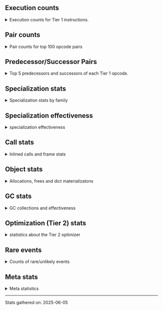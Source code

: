 ## Execution counts

<details>
<summary> Execution counts for Tier 1 instructions. </summary>


The "miss ratio" column shows the percentage of times the instruction
executed that it deoptimized. When this happens, the base unspecialized
instruction is not counted.

<table>
<thead>
<tr>
<th align="left">Name</th>
<th align="right">Base Count</th>
<th align="right">Head Count</th>
<th align="right">Change</th>
</tr>
</thead>
<tbody>
<tr>
<td align="left">JUMP_BACKWARD_NO_JIT</td>
<td align="right">4,828,908</td>
<td align="right">9,324</td>
<td align="right">-99.8%</td>
</tr>
<tr>
<td align="left">UNPACK_SEQUENCE_TWO_TUPLE</td>
<td align="right">780,220</td>
<td align="right">7,037</td>
<td align="right">-99.1%</td>
</tr>
<tr>
<td align="left">FOR_ITER</td>
<td align="right">782,075</td>
<td align="right">8,185</td>
<td align="right">-99.0%</td>
</tr>
<tr>
<td align="left">COMPARE_OP_STR</td>
<td align="right">782,497</td>
<td align="right">9,314</td>
<td align="right">-98.8%</td>
</tr>
<tr>
<td align="left">CONTAINS_OP_SET</td>
<td align="right">519,590</td>
<td align="right">50,895</td>
<td align="right">-90.2%</td>
</tr>
<tr>
<td align="left">TO_BOOL_NONE</td>
<td align="right">262,598</td>
<td align="right">94,052</td>
<td align="right">-64.2%</td>
</tr>
<tr>
<td align="left">IS_OP</td>
<td align="right">1,688,571</td>
<td align="right">659,645</td>
<td align="right">-60.9%</td>
</tr>
<tr>
<td align="left">FORMAT_SIMPLE</td>
<td align="right">1,295,000</td>
<td align="right">527,216</td>
<td align="right">-59.3%</td>
</tr>
<tr>
<td align="left">BUILD_STRING</td>
<td align="right">1,295,000</td>
<td align="right">527,216</td>
<td align="right">-59.3%</td>
</tr>
<tr>
<td align="left">TO_BOOL_STR</td>
<td align="right">1,309,542</td>
<td align="right">536,359</td>
<td align="right">-59.0%</td>
</tr>
<tr>
<td align="left">FOR_ITER_RANGE</td>
<td align="right">655,342</td>
<td align="right">270,937</td>
<td align="right">-58.7%</td>
</tr>
<tr>
<td align="left">FOR_ITER_LIST</td>
<td align="right">4,299,957</td>
<td align="right">1,869,013</td>
<td align="right">-56.5%</td>
</tr>
<tr>
<td align="left">BINARY_OP_SUBSCR_STR_INT</td>
<td align="right">1,557,134</td>
<td align="right">783,951</td>
<td align="right">-49.7%</td>
</tr>
<tr>
<td align="left">FOR_ITER_TUPLE</td>
<td align="right">535,874</td>
<td align="right">281,774</td>
<td align="right">-47.4%</td>
</tr>
<tr>
<td align="left">CALL_BUILTIN_FAST</td>
<td align="right">2,471,119</td>
<td align="right">1,442,193</td>
<td align="right">-41.6%</td>
</tr>
<tr>
<td align="left">STORE_FAST_STORE_FAST</td>
<td align="right">1,946,503</td>
<td align="right">1,173,320</td>
<td align="right">-39.7%</td>
</tr>
<tr>
<td align="left">JUMP_FORWARD</td>
<td align="right">1,044,118</td>
<td align="right">664,073</td>
<td align="right">-36.4%</td>
</tr>
<tr>
<td align="left">CONTAINS_OP</td>
<td align="right">2,216,817</td>
<td align="right">1,443,442</td>
<td align="right">-34.9%</td>
</tr>
<tr>
<td align="left">CALL_METHOD_DESCRIPTOR_O</td>
<td align="right">1,169,450</td>
<td align="right">785,558</td>
<td align="right">-32.8%</td>
</tr>
<tr>
<td align="left">POP_JUMP_IF_TRUE</td>
<td align="right">12,497,375</td>
<td align="right">9,284,608</td>
<td align="right">-25.7%</td>
</tr>
<tr>
<td align="left">LOAD_ATTR_INSTANCE_VALUE</td>
<td align="right">21,846,461</td>
<td align="right">17,482,688</td>
<td align="right">-20.0%</td>
</tr>
<tr>
<td align="left">CALL_LIST_APPEND</td>
<td align="right">2,213,943</td>
<td align="right">1,833,898</td>
<td align="right">-17.2%</td>
</tr>
<tr>
<td align="left">LOAD_DEREF</td>
<td align="right">8,323,031</td>
<td align="right">7,081,153</td>
<td align="right">-14.9%</td>
</tr>
<tr>
<td align="left">TO_BOOL_LIST</td>
<td align="right">3,509,199</td>
<td align="right">2,995,254</td>
<td align="right">-14.6%</td>
</tr>
<tr>
<td align="left">BUILD_LIST</td>
<td align="right">2,866,624</td>
<td align="right">2,482,732</td>
<td align="right">-13.4%</td>
</tr>
<tr>
<td align="left">POP_JUMP_IF_NOT_NONE</td>
<td align="right">4,026,505</td>
<td align="right">3,562,958</td>
<td align="right">-11.5%</td>
</tr>
<tr>
<td align="left">LOAD_ATTR_METHOD_NO_DICT</td>
<td align="right">8,104,252</td>
<td align="right">7,171,769</td>
<td align="right">-11.5%</td>
</tr>
<tr>
<td align="left">POP_JUMP_IF_FALSE</td>
<td align="right">16,690,702</td>
<td align="right">14,805,609</td>
<td align="right">-11.3%</td>
</tr>
<tr>
<td align="left">LOAD_ATTR_METHOD_WITH_VALUES</td>
<td align="right">7,417,938</td>
<td align="right">6,644,755</td>
<td align="right">-10.4%</td>
</tr>
<tr>
<td align="left">STORE_FAST</td>
<td align="right">27,904,319</td>
<td align="right">25,087,545</td>
<td align="right">-10.1%</td>
</tr>
<tr>
<td align="left">LOAD_FAST_BORROW</td>
<td align="right">100,773,266</td>
<td align="right">91,410,044</td>
<td align="right">-9.3%</td>
</tr>
<tr>
<td align="left">LOAD_CONST</td>
<td align="right">25,038,530</td>
<td align="right">22,730,798</td>
<td align="right">-9.2%</td>
</tr>
<tr>
<td align="left">POP_TOP</td>
<td align="right">9,769,395</td>
<td align="right">8,871,040</td>
<td align="right">-9.2%</td>
</tr>
<tr>
<td align="left">POP_ITER</td>
<td align="right">1,832,058</td>
<td align="right">1,663,596</td>
<td align="right">-9.2%</td>
</tr>
<tr>
<td align="left">GET_ITER</td>
<td align="right">1,834,066</td>
<td align="right">1,665,754</td>
<td align="right">-9.2%</td>
</tr>
<tr>
<td align="left">LOAD_GLOBAL_MODULE</td>
<td align="right">13,047,665</td>
<td align="right">12,018,739</td>
<td align="right">-7.9%</td>
</tr>
<tr>
<td align="left">TO_BOOL_BOOL</td>
<td align="right">8,734,662</td>
<td align="right">8,136,697</td>
<td align="right">-6.8%</td>
</tr>
<tr>
<td align="left">CALL_NON_PY_GENERAL</td>
<td align="right">2,469,370</td>
<td align="right">2,300,824</td>
<td align="right">-6.8%</td>
</tr>
<tr>
<td align="left">CALL_PY_EXACT_ARGS</td>
<td align="right">11,715,463</td>
<td align="right">10,942,280</td>
<td align="right">-6.6%</td>
</tr>
<tr>
<td align="left">LOAD_SMALL_INT</td>
<td align="right">12,351,737</td>
<td align="right">11,578,554</td>
<td align="right">-6.3%</td>
</tr>
<tr>
<td align="left">LOAD_FAST_BORROW_LOAD_FAST_BORROW</td>
<td align="right">17,073,910</td>
<td align="right">16,044,516</td>
<td align="right">-6.0%</td>
</tr>
<tr>
<td align="left">LOAD_GLOBAL_BUILTIN</td>
<td align="right">18,874,612</td>
<td align="right">17,845,686</td>
<td align="right">-5.5%</td>
</tr>
<tr>
<td align="left">RESUME_CHECK</td>
<td align="right">18,874,944</td>
<td align="right">18,101,761</td>
<td align="right">-4.1%</td>
</tr>
<tr>
<td align="left">RETURN_VALUE</td>
<td align="right">18,352,293</td>
<td align="right">17,965,573</td>
<td align="right">-2.1%</td>
</tr>
<tr>
<td align="left">STORE_SUBSCR_DICT</td>
<td align="right">658,121</td>
<td align="right">657,887</td>
<td align="right">-0.0%</td>
</tr>
<tr>
<td align="left">CONTAINS_OP_DICT</td>
<td align="right">1,947,427</td>
<td align="right">1,947,193</td>
<td align="right">-0.0%</td>
</tr>
<tr>
<td align="left">STORE_ATTR_INSTANCE_VALUE</td>
<td align="right">13,005,755</td>
<td align="right">13,005,755</td>
<td align="right">0.0%</td>
</tr>
<tr>
<td align="left">PUSH_NULL</td>
<td align="right">6,773,411</td>
<td align="right">6,773,411</td>
<td align="right">0.0%</td>
</tr>
<tr>
<td align="left">NOP</td>
<td align="right">5,727,889</td>
<td align="right">5,727,889</td>
<td align="right">0.0%</td>
</tr>
<tr>
<td align="left">BUILD_TUPLE</td>
<td align="right">5,199,588</td>
<td align="right">5,199,588</td>
<td align="right">0.0%</td>
</tr>
<tr>
<td align="left">LOAD_ATTR_MODULE</td>
<td align="right">5,100,426</td>
<td align="right">5,100,426</td>
<td align="right">0.0%</td>
</tr>
<tr>
<td align="left">BINARY_OP_SUBSCR_DICT</td>
<td align="right">4,416,991</td>
<td align="right">4,416,991</td>
<td align="right">0.0%</td>
</tr>
<tr>
<td align="left">COMPARE_OP_INT</td>
<td align="right">4,031,411</td>
<td align="right">4,031,411</td>
<td align="right">0.0%</td>
</tr>
<tr>
<td align="left">LOAD_ATTR</td>
<td align="right">3,259,100</td>
<td align="right">3,259,100</td>
<td align="right">0.0%</td>
</tr>
<tr>
<td align="left">IMPORT_FROM</td>
<td align="right">3,118,101</td>
<td align="right">3,118,101</td>
<td align="right">0.0%</td>
</tr>
<tr>
<td align="left">CALL_ISINSTANCE</td>
<td align="right">2,734,835</td>
<td align="right">2,734,835</td>
<td align="right">0.0%</td>
</tr>
<tr>
<td align="left">LOAD_FAST</td>
<td align="right">2,623,936</td>
<td align="right">2,623,936</td>
<td align="right">0.0%</td>
</tr>
<tr>
<td align="left">CHECK_EXC_MATCH</td>
<td align="right">2,606,319</td>
<td align="right">2,606,319</td>
<td align="right">0.0%</td>
</tr>
<tr>
<td align="left">POP_EXCEPT</td>
<td align="right">2,606,319</td>
<td align="right">2,606,319</td>
<td align="right">0.0%</td>
</tr>
<tr>
<td align="left">PUSH_EXC_INFO</td>
<td align="right">2,606,319</td>
<td align="right">2,606,319</td>
<td align="right">0.0%</td>
</tr>
<tr>
<td align="left">COPY_FREE_VARS</td>
<td align="right">2,603,016</td>
<td align="right">2,603,016</td>
<td align="right">0.0%</td>
</tr>
<tr>
<td align="left">CALL_METHOD_DESCRIPTOR_FAST</td>
<td align="right">2,374,771</td>
<td align="right">2,374,771</td>
<td align="right">0.0%</td>
</tr>
<tr>
<td align="left">COPY</td>
<td align="right">2,080,570</td>
<td align="right">2,080,570</td>
<td align="right">0.0%</td>
</tr>
<tr>
<td align="left">INTERPRETER_EXIT</td>
<td align="right">1,950,046</td>
<td align="right">1,950,046</td>
<td align="right">0.0%</td>
</tr>
<tr>
<td align="left">POP_JUMP_IF_NONE</td>
<td align="right">1,948,994</td>
<td align="right">1,948,994</td>
<td align="right">0.0%</td>
</tr>
<tr>
<td align="left">CALL_PY_GENERAL</td>
<td align="right">1,697,296</td>
<td align="right">1,697,296</td>
<td align="right">0.0%</td>
</tr>
<tr>
<td align="left">CALL_LEN</td>
<td align="right">1,689,510</td>
<td align="right">1,689,510</td>
<td align="right">0.0%</td>
</tr>
<tr>
<td align="left">IMPORT_NAME</td>
<td align="right">1,560,993</td>
<td align="right">1,560,993</td>
<td align="right">0.0%</td>
</tr>
<tr>
<td align="left">CALL_KW_PY</td>
<td align="right">1,559,954</td>
<td align="right">1,559,954</td>
<td align="right">0.0%</td>
</tr>
<tr>
<td align="left">LOAD_ATTR_SLOT</td>
<td align="right">1,558,666</td>
<td align="right">1,558,666</td>
<td align="right">0.0%</td>
</tr>
<tr>
<td align="left">JUMP_BACKWARD_NO_INTERRUPT</td>
<td align="right">1,558,662</td>
<td align="right">1,558,662</td>
<td align="right">0.0%</td>
</tr>
<tr>
<td align="left">CALL_TYPE_1</td>
<td align="right">1,428,905</td>
<td align="right">1,428,905</td>
<td align="right">0.0%</td>
</tr>
<tr>
<td align="left">CALL_METHOD_DESCRIPTOR_FAST_WITH_KEYWORDS</td>
<td align="right">1,305,878</td>
<td align="right">1,305,878</td>
<td align="right">0.0%</td>
</tr>
<tr>
<td align="left">MAKE_FUNCTION</td>
<td align="right">1,300,764</td>
<td align="right">1,300,764</td>
<td align="right">0.0%</td>
</tr>
<tr>
<td align="left">CALL_BUILTIN_FAST_WITH_KEYWORDS</td>
<td align="right">1,055,440</td>
<td align="right">1,055,440</td>
<td align="right">0.0%</td>
</tr>
<tr>
<td align="left">TO_BOOL_INT</td>
<td align="right">1,055,219</td>
<td align="right">1,055,219</td>
<td align="right">0.0%</td>
</tr>
<tr>
<td align="left">CALL_BUILTIN_CLASS</td>
<td align="right">1,047,719</td>
<td align="right">1,047,719</td>
<td align="right">0.0%</td>
</tr>
<tr>
<td align="left">BINARY_OP_SUBSCR_GETITEM</td>
<td align="right">1,042,240</td>
<td align="right">1,042,240</td>
<td align="right">0.0%</td>
</tr>
<tr>
<td align="left">RAISE_VARARGS</td>
<td align="right">1,042,216</td>
<td align="right">1,042,216</td>
<td align="right">0.0%</td>
</tr>
<tr>
<td align="left">RERAISE</td>
<td align="right">1,041,439</td>
<td align="right">1,041,439</td>
<td align="right">0.0%</td>
</tr>
<tr>
<td align="left">BINARY_OP_SUBTRACT_INT</td>
<td align="right">1,039,129</td>
<td align="right">1,039,129</td>
<td align="right">0.0%</td>
</tr>
<tr>
<td align="left">CALL_BUILTIN_O</td>
<td align="right">909,144</td>
<td align="right">909,144</td>
<td align="right">0.0%</td>
</tr>
<tr>
<td align="left">BINARY_SLICE</td>
<td align="right">784,515</td>
<td align="right">784,515</td>
<td align="right">0.0%</td>
</tr>
<tr>
<td align="left">BINARY_OP_ADD_INT</td>
<td align="right">782,997</td>
<td align="right">782,997</td>
<td align="right">0.0%</td>
</tr>
<tr>
<td align="left">CALL_KW_NON_PY</td>
<td align="right">779,331</td>
<td align="right">779,331</td>
<td align="right">0.0%</td>
</tr>
<tr>
<td align="left">UNPACK_SEQUENCE_TUPLE</td>
<td align="right">777,008</td>
<td align="right">777,008</td>
<td align="right">0.0%</td>
</tr>
<tr>
<td align="left">BINARY_OP_SUBSCR_LIST_INT</td>
<td align="right">648,064</td>
<td align="right">648,064</td>
<td align="right">0.0%</td>
</tr>
<tr>
<td align="left">BUILD_MAP</td>
<td align="right">533,542</td>
<td align="right">533,542</td>
<td align="right">0.0%</td>
</tr>
<tr>
<td align="left">BINARY_OP</td>
<td align="right">524,555</td>
<td align="right">524,555</td>
<td align="right">0.0%</td>
</tr>
<tr>
<td align="left">CALL_METHOD_DESCRIPTOR_NOARGS</td>
<td align="right">522,728</td>
<td align="right">522,728</td>
<td align="right">0.0%</td>
</tr>
<tr>
<td align="left">CALL_FUNCTION_EX</td>
<td align="right">520,656</td>
<td align="right">520,656</td>
<td align="right">0.0%</td>
</tr>
<tr>
<td align="left">DICT_MERGE</td>
<td align="right">520,590</td>
<td align="right">520,590</td>
<td align="right">0.0%</td>
</tr>
<tr>
<td align="left">LOAD_SUPER_ATTR_METHOD</td>
<td align="right">520,331</td>
<td align="right">520,331</td>
<td align="right">0.0%</td>
</tr>
<tr>
<td align="left">EXIT_INIT_CHECK</td>
<td align="right">519,563</td>
<td align="right">519,563</td>
<td align="right">0.0%</td>
</tr>
<tr>
<td align="left">CALL_ALLOC_AND_ENTER_INIT</td>
<td align="right">519,563</td>
<td align="right">519,563</td>
<td align="right">0.0%</td>
</tr>
<tr>
<td align="left">BINARY_OP_MULTIPLY_INT</td>
<td align="right">519,562</td>
<td align="right">519,562</td>
<td align="right">0.0%</td>
</tr>
<tr>
<td align="left">EXTENDED_ARG</td>
<td align="right">391,709</td>
<td align="right">391,709</td>
<td align="right">0.0%</td>
</tr>
<tr>
<td align="left">UNPACK_SEQUENCE_LIST</td>
<td align="right">390,313</td>
<td align="right">390,313</td>
<td align="right">0.0%</td>
</tr>
<tr>
<td align="left">CALL_BOUND_METHOD_EXACT_ARGS</td>
<td align="right">389,569</td>
<td align="right">389,569</td>
<td align="right">0.0%</td>
</tr>
<tr>
<td align="left">CALL_STR_1</td>
<td align="right">389,489</td>
<td align="right">389,489</td>
<td align="right">0.0%</td>
</tr>
<tr>
<td align="left">MAKE_CELL</td>
<td align="right">266,577</td>
<td align="right">266,577</td>
<td align="right">0.0%</td>
</tr>
<tr>
<td align="left">STORE_DEREF</td>
<td align="right">265,023</td>
<td align="right">265,023</td>
<td align="right">0.0%</td>
</tr>
<tr>
<td align="left">COMPARE_OP</td>
<td align="right">264,589</td>
<td align="right">264,589</td>
<td align="right">0.0%</td>
</tr>
<tr>
<td align="left">SET_FUNCTION_ATTRIBUTE</td>
<td align="right">261,915</td>
<td align="right">261,915</td>
<td align="right">0.0%</td>
</tr>
<tr>
<td align="left">TO_BOOL</td>
<td align="right">261,103</td>
<td align="right">261,103</td>
<td align="right">0.0%</td>
</tr>
<tr>
<td align="left">BINARY_OP_SUBSCR_TUPLE_INT</td>
<td align="right">259,627</td>
<td align="right">259,627</td>
<td align="right">0.0%</td>
</tr>
<tr>
<td align="left">BINARY_OP_EXTEND</td>
<td align="right">17,136</td>
<td align="right">17,136</td>
<td align="right">0.0%</td>
</tr>
<tr>
<td align="left">BINARY_OP_INPLACE_ADD_UNICODE</td>
<td align="right">13,209</td>
<td align="right">13,209</td>
<td align="right">0.0%</td>
</tr>
<tr>
<td align="left">BINARY_OP_ADD_UNICODE</td>
<td align="right">10,619</td>
<td align="right">10,619</td>
<td align="right">0.0%</td>
</tr>
<tr>
<td align="left">SWAP</td>
<td align="right">8,288</td>
<td align="right">8,288</td>
<td align="right">0.0%</td>
</tr>
<tr>
<td align="left">UNARY_INVERT</td>
<td align="right">3,889</td>
<td align="right">3,889</td>
<td align="right">0.0%</td>
</tr>
<tr>
<td align="left">LIST_APPEND</td>
<td align="right">3,108</td>
<td align="right">3,108</td>
<td align="right">0.0%</td>
</tr>
<tr>
<td align="left">LOAD_FAST_AND_CLEAR</td>
<td align="right">1,813</td>
<td align="right">1,813</td>
<td align="right">0.0%</td>
</tr>
<tr>
<td align="left">STORE_SUBSCR</td>
<td align="right">1,090</td>
<td align="right">1,090</td>
<td align="right">0.0%</td>
</tr>
<tr>
<td align="left">BINARY_OP_SUBSCR_LIST_SLICE</td>
<td align="right">781</td>
<td align="right">781</td>
<td align="right">0.0%</td>
</tr>
<tr>
<td align="left">LOAD_SUPER_ATTR_ATTR</td>
<td align="right">777</td>
<td align="right">777</td>
<td align="right">0.0%</td>
</tr>
<tr>
<td align="left">CALL_INTRINSIC_1</td>
<td align="right">518</td>
<td align="right">518</td>
<td align="right">0.0%</td>
</tr>
<tr>
<td align="left">LIST_EXTEND</td>
<td align="right">518</td>
<td align="right">518</td>
<td align="right">0.0%</td>
</tr>
<tr>
<td align="left">CALL_BOUND_METHOD_GENERAL</td>
<td align="right">518</td>
<td align="right">518</td>
<td align="right">0.0%</td>
</tr>
<tr>
<td align="left">CALL</td>
<td align="right">349</td>
<td align="right">349</td>
<td align="right">0.0%</td>
</tr>
<tr>
<td align="left">CALL_KW_BOUND_METHOD</td>
<td align="right">259</td>
<td align="right">259</td>
<td align="right">0.0%</td>
</tr>
<tr>
<td align="left">LOAD_GLOBAL</td>
<td align="right">163</td>
<td align="right">163</td>
<td align="right">0.0%</td>
</tr>
<tr>
<td align="left">LOAD_FAST_LOAD_FAST</td>
<td align="right">89</td>
<td align="right">89</td>
<td align="right">0.0%</td>
</tr>
<tr>
<td align="left">BINARY_OP_SUBTRACT_FLOAT</td>
<td align="right">64</td>
<td align="right">64</td>
<td align="right">0.0%</td>
</tr>
<tr>
<td align="left">UNPACK_SEQUENCE</td>
<td align="right">25</td>
<td align="right">25</td>
<td align="right">0.0%</td>
</tr>
<tr>
<td align="left">STORE_ATTR</td>
<td align="right">19</td>
<td align="right">19</td>
<td align="right">0.0%</td>
</tr>
<tr>
<td align="left">CALL_KW</td>
<td align="right">11</td>
<td align="right">11</td>
<td align="right">0.0%</td>
</tr>
<tr>
<td align="left">RESUME</td>
<td align="right">8</td>
<td align="right">8</td>
<td align="right">0.0%</td>
</tr>
<tr>
<td align="left">JUMP_BACKWARD</td>
<td align="right">7</td>
<td align="right">7</td>
<td align="right">0.0%</td>
</tr>
<tr>
<td align="left">STORE_SUBSCR_LIST_INT</td>
<td align="right">7</td>
<td align="right">7</td>
<td align="right">0.0%</td>
</tr>
<tr>
<td align="left">LOAD_ATTR_PROPERTY</td>
<td align="right">6</td>
<td align="right">6</td>
<td align="right">0.0%</td>
</tr>
<tr>
<td align="left">STORE_FAST_LOAD_FAST</td>
<td align="right">5</td>
<td align="right">5</td>
<td align="right">0.0%</td>
</tr>
<tr>
<td align="left">UNARY_NOT</td>
<td align="right">4</td>
<td align="right">4</td>
<td align="right">0.0%</td>
</tr>
<tr>
<td align="left">BUILD_SLICE</td>
<td align="right">3</td>
<td align="right">3</td>
<td align="right">0.0%</td>
</tr>
<tr>
<td align="left">LOAD_ATTR_CLASS_WITH_METACLASS_CHECK</td>
<td align="right">3</td>
<td align="right">3</td>
<td align="right">0.0%</td>
</tr>
<tr>
<td align="left">LOAD_SUPER_ATTR</td>
<td align="right">2</td>
<td align="right">2</td>
<td align="right">0.0%</td>
</tr>
<tr>
<td align="left">CALL_TUPLE_1</td>
<td align="right">1</td>
<td align="right">1</td>
<td align="right">0.0%</td>
</tr>
<tr>
<td align="left">ENTER_EXECUTOR</td>
<td align="right"></td>
<td align="right">1,417,687</td>
<td align="right"></td>
</tr>
<tr>
<td align="left">JUMP_BACKWARD_JIT</td>
<td align="right"></td>
<td align="right">1,144,859</td>
<td align="right"></td>
</tr>
</tbody>
</table>


</details>

## Pair counts

<details>
<summary> Pair counts for top 100 opcode pairs </summary>


Pairs of specialized operations that deoptimize and are then followed by
the corresponding unspecialized instruction are not counted as pairs.

Not included in comparative output.


</details>

## Predecessor/Successor Pairs

<details>
<summary> Top 5 predecessors and successors of each Tier 1 opcode. </summary>


This does not include the unspecialized instructions that occur after a
specialized instruction deoptimizes.

Not included in comparative output.


</details>

## Specialization stats

<details>
<summary> Specialization stats by family </summary>

### BINARY_OP

<details>
<summary> specialization stats for BINARY_OP family </summary>

<table>
<thead>
<tr>
<th align="left">Kind</th>
<th align="right">Base Count</th>
<th align="right">Base Ratio</th>
<th align="right">Head Count</th>
<th align="right">Head Ratio</th>
<th align="right">Change</th>
</tr>
</thead>
<tbody>
<tr>
<td align="left">
deferred
<details>
<summary>ⓘ</summary>

Lists the number of "deferred" (i.e. not specialized) instructions executed.
</details>
</td>
<td align="right">524,228</td>
<td align="right">4.6%</td>
<td align="right">524,228</td>
<td align="right">4.6%</td>
<td align="right">0.0%</td>
</tr>
<tr>
<td align="left">
hit
<details>
<summary>ⓘ</summary>

Specialized instructions that complete.
</details>
</td>
<td align="right">10,955,602</td>
<td align="right">95.4%</td>
<td align="right">10,955,602</td>
<td align="right">95.4%</td>
<td align="right">0.0%</td>
</tr>
<tr>
<td align="left">
miss
<details>
<summary>ⓘ</summary>

Specialized instructions that deopt.
</details>
</td>
<td align="right">8</td>
<td align="right">0.0%</td>
<td align="right">8</td>
<td align="right">0.0%</td>
<td align="right">0.0%</td>
</tr>
</tbody>
</table>

<table>
<thead>
<tr>
<th align="left">Success</th>
<th align="right">Base Count</th>
<th align="right">Base Ratio</th>
<th align="right">Head Count</th>
<th align="right">Head Ratio</th>
<th align="right">Change</th>
</tr>
</thead>
<tbody>
<tr>
<td align="left">Success</td>
<td align="right">52</td>
<td align="right">15.9%</td>
<td align="right">52</td>
<td align="right">15.9%</td>
<td align="right">0.0%</td>
</tr>
<tr>
<td align="left">Failure</td>
<td align="right">276</td>
<td align="right">84.1%</td>
<td align="right">276</td>
<td align="right">84.1%</td>
<td align="right">0.0%</td>
</tr>
</tbody>
</table>

<table>
<thead>
<tr>
<th align="left">Failure kind</th>
<th align="right">Base Count</th>
<th align="right">Base Ratio</th>
<th align="right">Head Count</th>
<th align="right">Head Ratio</th>
<th align="right">Change</th>
</tr>
</thead>
<tbody>
<tr>
<td align="left">remainder</td>
<td align="right">139</td>
<td align="right">50.4%</td>
<td align="right">139</td>
<td align="right">50.4%</td>
<td align="right">0.0%</td>
</tr>
<tr>
<td align="left">multiply different types</td>
<td align="right">93</td>
<td align="right">33.7%</td>
<td align="right">93</td>
<td align="right">33.7%</td>
<td align="right">0.0%</td>
</tr>
<tr>
<td align="left">out of range</td>
<td align="right">44</td>
<td align="right">15.9%</td>
<td align="right">44</td>
<td align="right">15.9%</td>
<td align="right">0.0%</td>
</tr>
</tbody>
</table>


</details>

### BINARY_SLICE

<details>
<summary> specialization stats for BINARY_SLICE family </summary>

<table>
<thead>
<tr>
<th align="left">Kind</th>
<th align="right">Base Count</th>
<th align="right">Base Ratio</th>
<th align="right">Head Count</th>
<th align="right">Head Ratio</th>
<th align="right">Change</th>
</tr>
</thead>
<tbody>
<tr>
<td align="left">
deferred
<details>
<summary>ⓘ</summary>

Lists the number of "deferred" (i.e. not specialized) instructions executed.
</details>
</td>
<td align="right">784,515</td>
<td align="right">100.0%</td>
<td align="right">784,515</td>
<td align="right">100.0%</td>
<td align="right">0.0%</td>
</tr>
</tbody>
</table>


</details>

### CALL

<details>
<summary> specialization stats for CALL family </summary>

<table>
<thead>
<tr>
<th align="left">Kind</th>
<th align="right">Base Count</th>
<th align="right">Base Ratio</th>
<th align="right">Head Count</th>
<th align="right">Head Ratio</th>
<th align="right">Change</th>
</tr>
</thead>
<tbody>
<tr>
<td align="left">
deferred
<details>
<summary>ⓘ</summary>

Lists the number of "deferred" (i.e. not specialized) instructions executed.
</details>
</td>
<td align="right">74</td>
<td align="right">0.0%</td>
<td align="right">74</td>
<td align="right">0.0%</td>
<td align="right">0.0%</td>
</tr>
<tr>
<td align="left">
hit
<details>
<summary>ⓘ</summary>

Specialized instructions that complete.
</details>
</td>
<td align="right">32,327,048</td>
<td align="right">100.0%</td>
<td align="right">32,327,048</td>
<td align="right">100.0%</td>
<td align="right">0.0%</td>
</tr>
<tr>
<td align="left">
miss
<details>
<summary>ⓘ</summary>

Specialized instructions that deopt.
</details>
</td>
<td align="right">48</td>
<td align="right">0.0%</td>
<td align="right">48</td>
<td align="right">0.0%</td>
<td align="right">0.0%</td>
</tr>
</tbody>
</table>

<table>
<thead>
<tr>
<th align="left">Success</th>
<th align="right">Base Count</th>
<th align="right">Base Ratio</th>
<th align="right">Head Count</th>
<th align="right">Head Ratio</th>
<th align="right">Change</th>
</tr>
</thead>
<tbody>
<tr>
<td align="left">Success</td>
<td align="right">323</td>
<td align="right">100.0%</td>
<td align="right">323</td>
<td align="right">100.0%</td>
<td align="right">0.0%</td>
</tr>
<tr>
<td align="left">Failure</td>
<td align="right">0</td>
<td align="right">0.0%</td>
<td align="right">0</td>
<td align="right">0.0%</td>
<td align="right"></td>
</tr>
</tbody>
</table>

<table>
<thead>
<tr>
<th align="left">Failure kind</th>
<th align="right">Base Count</th>
<th align="right">Base Ratio</th>
<th align="right">Head Count</th>
<th align="right">Head Ratio</th>
<th align="right">Change</th>
</tr>
</thead>
<tbody>
<tr>
<td align="left">init not simple</td>
<td align="right">2</td>
<td align="right">2 / 0 !!</td>
<td align="right">2</td>
<td align="right">2 / 0 !!</td>
<td align="right">0.0%</td>
</tr>
</tbody>
</table>


</details>

### CALL_KW

<details>
<summary> specialization stats for CALL_KW family </summary>

<table>
<thead>
<tr>
<th align="left">Kind</th>
<th align="right">Base Count</th>
<th align="right">Base Ratio</th>
<th align="right">Head Count</th>
<th align="right">Head Ratio</th>
<th align="right">Change</th>
</tr>
</thead>
<tbody>
<tr>
<td align="left">
deferred
<details>
<summary>ⓘ</summary>

Lists the number of "deferred" (i.e. not specialized) instructions executed.
</details>
</td>
<td align="right">3</td>
<td align="right">27.3%</td>
<td align="right">3</td>
<td align="right">27.3%</td>
<td align="right">0.0%</td>
</tr>
</tbody>
</table>

<table>
<thead>
<tr>
<th align="left">Success</th>
<th align="right">Base Count</th>
<th align="right">Base Ratio</th>
<th align="right">Head Count</th>
<th align="right">Head Ratio</th>
<th align="right">Change</th>
</tr>
</thead>
<tbody>
<tr>
<td align="left">Success</td>
<td align="right">8</td>
<td align="right">100.0%</td>
<td align="right">8</td>
<td align="right">100.0%</td>
<td align="right">0.0%</td>
</tr>
<tr>
<td align="left">Failure</td>
<td align="right">0</td>
<td align="right">0.0%</td>
<td align="right">0</td>
<td align="right">0.0%</td>
<td align="right"></td>
</tr>
</tbody>
</table>


</details>

### COMPARE_OP

<details>
<summary> specialization stats for COMPARE_OP family </summary>

<table>
<thead>
<tr>
<th align="left">Kind</th>
<th align="right">Base Count</th>
<th align="right">Base Ratio</th>
<th align="right">Head Count</th>
<th align="right">Head Ratio</th>
<th align="right">Change</th>
</tr>
</thead>
<tbody>
<tr>
<td align="left">
deferred
<details>
<summary>ⓘ</summary>

Lists the number of "deferred" (i.e. not specialized) instructions executed.
</details>
</td>
<td align="right">264,189</td>
<td align="right">5.2%</td>
<td align="right">264,189</td>
<td align="right">5.2%</td>
<td align="right">0.0%</td>
</tr>
<tr>
<td align="left">
hit
<details>
<summary>ⓘ</summary>

Specialized instructions that complete.
</details>
</td>
<td align="right">4,813,907</td>
<td align="right">94.8%</td>
<td align="right">4,813,907</td>
<td align="right">94.8%</td>
<td align="right">0.0%</td>
</tr>
<tr>
<td align="left">
miss
<details>
<summary>ⓘ</summary>

Specialized instructions that deopt.
</details>
</td>
<td align="right">1</td>
<td align="right">0.0%</td>
<td align="right">1</td>
<td align="right">0.0%</td>
<td align="right">0.0%</td>
</tr>
</tbody>
</table>

<table>
<thead>
<tr>
<th align="left">Success</th>
<th align="right">Base Count</th>
<th align="right">Base Ratio</th>
<th align="right">Head Count</th>
<th align="right">Head Ratio</th>
<th align="right">Change</th>
</tr>
</thead>
<tbody>
<tr>
<td align="left">Success</td>
<td align="right">25</td>
<td align="right">6.2%</td>
<td align="right">25</td>
<td align="right">6.2%</td>
<td align="right">0.0%</td>
</tr>
<tr>
<td align="left">Failure</td>
<td align="right">375</td>
<td align="right">93.8%</td>
<td align="right">375</td>
<td align="right">93.8%</td>
<td align="right">0.0%</td>
</tr>
</tbody>
</table>

<table>
<thead>
<tr>
<th align="left">Failure kind</th>
<th align="right">Base Count</th>
<th align="right">Base Ratio</th>
<th align="right">Head Count</th>
<th align="right">Head Ratio</th>
<th align="right">Change</th>
</tr>
</thead>
<tbody>
<tr>
<td align="left">different types</td>
<td align="right">375</td>
<td align="right">100.0%</td>
<td align="right">375</td>
<td align="right">100.0%</td>
<td align="right">0.0%</td>
</tr>
</tbody>
</table>


</details>

### CONTAINS_OP

<details>
<summary> specialization stats for CONTAINS_OP family </summary>

<table>
<thead>
<tr>
<th align="left">Kind</th>
<th align="right">Base Count</th>
<th align="right">Base Ratio</th>
<th align="right">Head Count</th>
<th align="right">Head Ratio</th>
<th align="right">Change</th>
</tr>
</thead>
<tbody>
<tr>
<td align="left">
deferred
<details>
<summary>ⓘ</summary>

Lists the number of "deferred" (i.e. not specialized) instructions executed.
</details>
</td>
<td align="right">2,216,036</td>
<td align="right">47.3%</td>
<td align="right">1,442,853</td>
<td align="right">36.9%</td>
<td align="right">-34.9%</td>
</tr>
<tr>
<td align="left">
hit
<details>
<summary>ⓘ</summary>

Specialized instructions that complete.
</details>
</td>
<td align="right">2,467,017</td>
<td align="right">52.7%</td>
<td align="right">2,467,017</td>
<td align="right">63.1%</td>
<td align="right">0.0%</td>
</tr>
</tbody>
</table>

<table>
<thead>
<tr>
<th align="left">Success</th>
<th align="right">Base Count</th>
<th align="right">Base Ratio</th>
<th align="right">Head Count</th>
<th align="right">Head Ratio</th>
<th align="right">Change</th>
</tr>
</thead>
<tbody>
<tr>
<td align="left">Failure</td>
<td align="right">779</td>
<td align="right">99.7%</td>
<td align="right">587</td>
<td align="right">99.7%</td>
<td align="right">-24.6%</td>
</tr>
<tr>
<td align="left">Success</td>
<td align="right">2</td>
<td align="right">0.3%</td>
<td align="right">2</td>
<td align="right">0.3%</td>
<td align="right">0.0%</td>
</tr>
</tbody>
</table>

<table>
<thead>
<tr>
<th align="left">Failure kind</th>
<th align="right">Base Count</th>
<th align="right">Base Ratio</th>
<th align="right">Head Count</th>
<th align="right">Head Ratio</th>
<th align="right">Change</th>
</tr>
</thead>
<tbody>
<tr>
<td align="left">str</td>
<td align="right">573</td>
<td align="right">73.6%</td>
<td align="right">381</td>
<td align="right">64.9%</td>
<td align="right">-33.5%</td>
</tr>
<tr>
<td align="left">tuple</td>
<td align="right">138</td>
<td align="right">17.7%</td>
<td align="right">138</td>
<td align="right">23.5%</td>
<td align="right">0.0%</td>
</tr>
<tr>
<td align="left">list</td>
<td align="right">68</td>
<td align="right">8.7%</td>
<td align="right">68</td>
<td align="right">11.6%</td>
<td align="right">0.0%</td>
</tr>
</tbody>
</table>


</details>

### FOR_ITER

<details>
<summary> specialization stats for FOR_ITER family </summary>

<table>
<thead>
<tr>
<th align="left">Kind</th>
<th align="right">Base Count</th>
<th align="right">Base Ratio</th>
<th align="right">Head Count</th>
<th align="right">Head Ratio</th>
<th align="right">Change</th>
</tr>
</thead>
<tbody>
<tr>
<td align="left">
deferred
<details>
<summary>ⓘ</summary>

Lists the number of "deferred" (i.e. not specialized) instructions executed.
</details>
</td>
<td align="right">781,734</td>
<td align="right">12.5%</td>
<td align="right">8,036</td>
<td align="right">0.3%</td>
<td align="right">-99.0%</td>
</tr>
<tr>
<td align="left">
hit
<details>
<summary>ⓘ</summary>

Specialized instructions that complete.
</details>
</td>
<td align="right">5,491,157</td>
<td align="right">87.5%</td>
<td align="right">2,421,708</td>
<td align="right">99.7%</td>
<td align="right">-55.9%</td>
</tr>
<tr>
<td align="left">
miss
<details>
<summary>ⓘ</summary>

Specialized instructions that deopt.
</details>
</td>
<td align="right">16</td>
<td align="right">0.0%</td>
<td align="right">16</td>
<td align="right">0.0%</td>
<td align="right">0.0%</td>
</tr>
</tbody>
</table>

<table>
<thead>
<tr>
<th align="left">Success</th>
<th align="right">Base Count</th>
<th align="right">Base Ratio</th>
<th align="right">Head Count</th>
<th align="right">Head Ratio</th>
<th align="right">Change</th>
</tr>
</thead>
<tbody>
<tr>
<td align="left">Failure</td>
<td align="right">335</td>
<td align="right">98.2%</td>
<td align="right">143</td>
<td align="right">96.0%</td>
<td align="right">-57.3%</td>
</tr>
<tr>
<td align="left">Success</td>
<td align="right">6</td>
<td align="right">1.8%</td>
<td align="right">6</td>
<td align="right">4.0%</td>
<td align="right">0.0%</td>
</tr>
</tbody>
</table>

<table>
<thead>
<tr>
<th align="left">Failure kind</th>
<th align="right">Base Count</th>
<th align="right">Base Ratio</th>
<th align="right">Head Count</th>
<th align="right">Head Ratio</th>
<th align="right">Change</th>
</tr>
</thead>
<tbody>
<tr>
<td align="left">enumerate</td>
<td align="right">200</td>
<td align="right">59.7%</td>
<td align="right">8</td>
<td align="right">5.6%</td>
<td align="right">-96.0%</td>
</tr>
<tr>
<td align="left">dict keys</td>
<td align="right">88</td>
<td align="right">26.3%</td>
<td align="right">88</td>
<td align="right">61.5%</td>
<td align="right">0.0%</td>
</tr>
<tr>
<td align="left">zip</td>
<td align="right">45</td>
<td align="right">13.4%</td>
<td align="right">45</td>
<td align="right">31.5%</td>
<td align="right">0.0%</td>
</tr>
<tr>
<td align="left">dict values</td>
<td align="right">2</td>
<td align="right">0.6%</td>
<td align="right">2</td>
<td align="right">1.4%</td>
<td align="right">0.0%</td>
</tr>
</tbody>
</table>


</details>

### GET_ITER

<details>
<summary> specialization stats for GET_ITER family </summary>

<table>
<thead>
<tr>
<th align="left">Failure kind</th>
<th align="right">Base Count</th>
<th align="right">Base Ratio</th>
<th align="right">Head Count</th>
<th align="right">Head Ratio</th>
<th align="right">Change</th>
</tr>
</thead>
<tbody>
<tr>
<td align="left">list</td>
<td align="right">1,564,111</td>
<td align="right">1,564,111 / 0 !!</td>
<td align="right">1,564,111</td>
<td align="right">1,564,111 / 0 !!</td>
<td align="right">0.0%</td>
</tr>
<tr>
<td align="left">tuple</td>
<td align="right">263,663</td>
<td align="right">263,663 / 0 !!</td>
<td align="right">263,663</td>
<td align="right">263,663 / 0 !!</td>
<td align="right">0.0%</td>
</tr>
<tr>
<td align="left">other</td>
<td align="right">3,701</td>
<td align="right">3,701 / 0 !!</td>
<td align="right">3,701</td>
<td align="right">3,701 / 0 !!</td>
<td align="right">0.0%</td>
</tr>
<tr>
<td align="left">dict keys</td>
<td align="right">1,037</td>
<td align="right">1,037 / 0 !!</td>
<td align="right">1,037</td>
<td align="right">1,037 / 0 !!</td>
<td align="right">0.0%</td>
</tr>
<tr>
<td align="left">self</td>
<td align="right">1,036</td>
<td align="right">1,036 / 0 !!</td>
<td align="right">1,036</td>
<td align="right">1,036 / 0 !!</td>
<td align="right">0.0%</td>
</tr>
<tr>
<td align="left">enumerate</td>
<td align="right">518</td>
<td align="right">518 / 0 !!</td>
<td align="right">518</td>
<td align="right">518 / 0 !!</td>
<td align="right">0.0%</td>
</tr>
</tbody>
</table>


</details>

### LOAD_ATTR

<details>
<summary> specialization stats for LOAD_ATTR family </summary>

<table>
<thead>
<tr>
<th align="left">Kind</th>
<th align="right">Base Count</th>
<th align="right">Base Ratio</th>
<th align="right">Head Count</th>
<th align="right">Head Ratio</th>
<th align="right">Change</th>
</tr>
</thead>
<tbody>
<tr>
<td align="left">
hit
<details>
<summary>ⓘ</summary>

Specialized instructions that complete.
</details>
</td>
<td align="right">44,003,433</td>
<td align="right">93.1%</td>
<td align="right">43,230,250</td>
<td align="right">92.9%</td>
<td align="right">-1.8%</td>
</tr>
<tr>
<td align="left">
deferred
<details>
<summary>ⓘ</summary>

Lists the number of "deferred" (i.e. not specialized) instructions executed.
</details>
</td>
<td align="right">3,247,978</td>
<td align="right">6.9%</td>
<td align="right">3,247,978</td>
<td align="right">7.0%</td>
<td align="right">0.0%</td>
</tr>
<tr>
<td align="left">
miss
<details>
<summary>ⓘ</summary>

Specialized instructions that deopt.
</details>
</td>
<td align="right">24,319</td>
<td align="right">0.1%</td>
<td align="right">24,319</td>
<td align="right">0.1%</td>
<td align="right">0.0%</td>
</tr>
</tbody>
</table>

<table>
<thead>
<tr>
<th align="left">Success</th>
<th align="right">Base Count</th>
<th align="right">Base Ratio</th>
<th align="right">Head Count</th>
<th align="right">Head Ratio</th>
<th align="right">Change</th>
</tr>
</thead>
<tbody>
<tr>
<td align="left">Success</td>
<td align="right">371</td>
<td align="right">29.7%</td>
<td align="right">371</td>
<td align="right">29.7%</td>
<td align="right">0.0%</td>
</tr>
<tr>
<td align="left">Failure</td>
<td align="right">877</td>
<td align="right">70.3%</td>
<td align="right">877</td>
<td align="right">70.3%</td>
<td align="right">0.0%</td>
</tr>
</tbody>
</table>

<table>
<thead>
<tr>
<th align="left">Failure kind</th>
<th align="right">Base Count</th>
<th align="right">Base Ratio</th>
<th align="right">Head Count</th>
<th align="right">Head Ratio</th>
<th align="right">Change</th>
</tr>
</thead>
<tbody>
<tr>
<td align="left">method</td>
<td align="right">319</td>
<td align="right">36.4%</td>
<td align="right">319</td>
<td align="right">36.4%</td>
<td align="right">0.0%</td>
</tr>
<tr>
<td align="left">mutable class</td>
<td align="right">134</td>
<td align="right">15.3%</td>
<td align="right">134</td>
<td align="right">15.3%</td>
<td align="right">0.0%</td>
</tr>
<tr>
<td align="left">not managed dict</td>
<td align="right">134</td>
<td align="right">15.3%</td>
<td align="right">134</td>
<td align="right">15.3%</td>
<td align="right">0.0%</td>
</tr>
<tr>
<td align="left">module attr not found</td>
<td align="right">134</td>
<td align="right">15.3%</td>
<td align="right">134</td>
<td align="right">15.3%</td>
<td align="right">0.0%</td>
</tr>
</tbody>
</table>


</details>

### LOAD_GLOBAL

<details>
<summary> specialization stats for LOAD_GLOBAL family </summary>

<table>
<thead>
<tr>
<th align="left">Kind</th>
<th align="right">Base Count</th>
<th align="right">Base Ratio</th>
<th align="right">Head Count</th>
<th align="right">Head Ratio</th>
<th align="right">Change</th>
</tr>
</thead>
<tbody>
<tr>
<td align="left">
hit
<details>
<summary>ⓘ</summary>

Specialized instructions that complete.
</details>
</td>
<td align="right">31,922,242</td>
<td align="right">100.0%</td>
<td align="right">29,864,390</td>
<td align="right">100.0%</td>
<td align="right">-6.4%</td>
</tr>
<tr>
<td align="left">
deferred
<details>
<summary>ⓘ</summary>

Lists the number of "deferred" (i.e. not specialized) instructions executed.
</details>
</td>
<td align="right">14</td>
<td align="right">0.0%</td>
<td align="right">14</td>
<td align="right">0.0%</td>
<td align="right">0.0%</td>
</tr>
<tr>
<td align="left">
deopt
<details>
<summary>ⓘ</summary>

Specialized instructions that deopt.
</details>
</td>
<td align="right">35</td>
<td align="right">0.0%</td>
<td align="right">35</td>
<td align="right">0.0%</td>
<td align="right">0.0%</td>
</tr>
<tr>
<td align="left">
miss
<details>
<summary>ⓘ</summary>

Specialized instructions that deopt.
</details>
</td>
<td align="right">35</td>
<td align="right">0.0%</td>
<td align="right">35</td>
<td align="right">0.0%</td>
<td align="right">0.0%</td>
</tr>
</tbody>
</table>

<table>
<thead>
<tr>
<th align="left">Success</th>
<th align="right">Base Count</th>
<th align="right">Base Ratio</th>
<th align="right">Head Count</th>
<th align="right">Head Ratio</th>
<th align="right">Change</th>
</tr>
</thead>
<tbody>
<tr>
<td align="left">Success</td>
<td align="right">150</td>
<td align="right">100.0%</td>
<td align="right">150</td>
<td align="right">100.0%</td>
<td align="right">0.0%</td>
</tr>
<tr>
<td align="left">Failure</td>
<td align="right">0</td>
<td align="right">0.0%</td>
<td align="right">0</td>
<td align="right">0.0%</td>
<td align="right"></td>
</tr>
</tbody>
</table>


</details>

### LOAD_SUPER_ATTR

<details>
<summary> specialization stats for LOAD_SUPER_ATTR family </summary>

<table>
<thead>
<tr>
<th align="left">Kind</th>
<th align="right">Base Count</th>
<th align="right">Base Ratio</th>
<th align="right">Head Count</th>
<th align="right">Head Ratio</th>
<th align="right">Change</th>
</tr>
</thead>
<tbody>
<tr>
<td align="left">
hit
<details>
<summary>ⓘ</summary>

Specialized instructions that complete.
</details>
</td>
<td align="right">521,108</td>
<td align="right">100.0%</td>
<td align="right">521,108</td>
<td align="right">100.0%</td>
<td align="right">0.0%</td>
</tr>
</tbody>
</table>

<table>
<thead>
<tr>
<th align="left">Success</th>
<th align="right">Base Count</th>
<th align="right">Base Ratio</th>
<th align="right">Head Count</th>
<th align="right">Head Ratio</th>
<th align="right">Change</th>
</tr>
</thead>
<tbody>
<tr>
<td align="left">Success</td>
<td align="right">2</td>
<td align="right">100.0%</td>
<td align="right">2</td>
<td align="right">100.0%</td>
<td align="right">0.0%</td>
</tr>
<tr>
<td align="left">Failure</td>
<td align="right">0</td>
<td align="right">0.0%</td>
<td align="right">0</td>
<td align="right">0.0%</td>
<td align="right"></td>
</tr>
</tbody>
</table>


</details>

### STORE_ATTR

<details>
<summary> specialization stats for STORE_ATTR family </summary>

<table>
<thead>
<tr>
<th align="left">Kind</th>
<th align="right">Base Count</th>
<th align="right">Base Ratio</th>
<th align="right">Head Count</th>
<th align="right">Head Ratio</th>
<th align="right">Change</th>
</tr>
</thead>
<tbody>
<tr>
<td align="left">
hit
<details>
<summary>ⓘ</summary>

Specialized instructions that complete.
</details>
</td>
<td align="right">12,997,985</td>
<td align="right">99.9%</td>
<td align="right">12,997,985</td>
<td align="right">99.9%</td>
<td align="right">0.0%</td>
</tr>
<tr>
<td align="left">
miss
<details>
<summary>ⓘ</summary>

Specialized instructions that deopt.
</details>
</td>
<td align="right">7,770</td>
<td align="right">0.1%</td>
<td align="right">7,770</td>
<td align="right">0.1%</td>
<td align="right">0.0%</td>
</tr>
</tbody>
</table>

<table>
<thead>
<tr>
<th align="left">Success</th>
<th align="right">Base Count</th>
<th align="right">Base Ratio</th>
<th align="right">Head Count</th>
<th align="right">Head Ratio</th>
<th align="right">Change</th>
</tr>
</thead>
<tbody>
<tr>
<td align="left">Success</td>
<td align="right">19</td>
<td align="right">100.0%</td>
<td align="right">19</td>
<td align="right">100.0%</td>
<td align="right">0.0%</td>
</tr>
<tr>
<td align="left">Failure</td>
<td align="right">0</td>
<td align="right">0.0%</td>
<td align="right">0</td>
<td align="right">0.0%</td>
<td align="right"></td>
</tr>
</tbody>
</table>


</details>

### STORE_SUBSCR

<details>
<summary> specialization stats for STORE_SUBSCR family </summary>

<table>
<thead>
<tr>
<th align="left">Kind</th>
<th align="right">Base Count</th>
<th align="right">Base Ratio</th>
<th align="right">Head Count</th>
<th align="right">Head Ratio</th>
<th align="right">Change</th>
</tr>
</thead>
<tbody>
<tr>
<td align="left">
deferred
<details>
<summary>ⓘ</summary>

Lists the number of "deferred" (i.e. not specialized) instructions executed.
</details>
</td>
<td align="right">1,044</td>
<td align="right">0.2%</td>
<td align="right">1,044</td>
<td align="right">0.2%</td>
<td align="right">0.0%</td>
</tr>
<tr>
<td align="left">
hit
<details>
<summary>ⓘ</summary>

Specialized instructions that complete.
</details>
</td>
<td align="right">658,128</td>
<td align="right">99.8%</td>
<td align="right">658,128</td>
<td align="right">99.8%</td>
<td align="right">0.0%</td>
</tr>
</tbody>
</table>

<table>
<thead>
<tr>
<th align="left">Success</th>
<th align="right">Base Count</th>
<th align="right">Base Ratio</th>
<th align="right">Head Count</th>
<th align="right">Head Ratio</th>
<th align="right">Change</th>
</tr>
</thead>
<tbody>
<tr>
<td align="left">Success</td>
<td align="right">1</td>
<td align="right">2.2%</td>
<td align="right">1</td>
<td align="right">2.2%</td>
<td align="right">0.0%</td>
</tr>
<tr>
<td align="left">Failure</td>
<td align="right">45</td>
<td align="right">97.8%</td>
<td align="right">45</td>
<td align="right">97.8%</td>
<td align="right">0.0%</td>
</tr>
</tbody>
</table>

<table>
<thead>
<tr>
<th align="left">Failure kind</th>
<th align="right">Base Count</th>
<th align="right">Base Ratio</th>
<th align="right">Head Count</th>
<th align="right">Head Ratio</th>
<th align="right">Change</th>
</tr>
</thead>
<tbody>
<tr>
<td align="left">list slice</td>
<td align="right">45</td>
<td align="right">100.0%</td>
<td align="right">45</td>
<td align="right">100.0%</td>
<td align="right">0.0%</td>
</tr>
</tbody>
</table>


</details>

### TO_BOOL

<details>
<summary> specialization stats for TO_BOOL family </summary>

<table>
<thead>
<tr>
<th align="left">Kind</th>
<th align="right">Base Count</th>
<th align="right">Base Ratio</th>
<th align="right">Head Count</th>
<th align="right">Head Ratio</th>
<th align="right">Change</th>
</tr>
</thead>
<tbody>
<tr>
<td align="left">
deferred
<details>
<summary>ⓘ</summary>

Lists the number of "deferred" (i.e. not specialized) instructions executed.
</details>
</td>
<td align="right">260,892</td>
<td align="right">1.7%</td>
<td align="right">260,892</td>
<td align="right">1.7%</td>
<td align="right">0.0%</td>
</tr>
<tr>
<td align="left">
hit
<details>
<summary>ⓘ</summary>

Specialized instructions that complete.
</details>
</td>
<td align="right">14,870,426</td>
<td align="right">98.3%</td>
<td align="right">14,870,426</td>
<td align="right">98.3%</td>
<td align="right">0.0%</td>
</tr>
<tr>
<td align="left">
miss
<details>
<summary>ⓘ</summary>

Specialized instructions that deopt.
</details>
</td>
<td align="right">794</td>
<td align="right">0.0%</td>
<td align="right">794</td>
<td align="right">0.0%</td>
<td align="right">0.0%</td>
</tr>
</tbody>
</table>

<table>
<thead>
<tr>
<th align="left">Success</th>
<th align="right">Base Count</th>
<th align="right">Base Ratio</th>
<th align="right">Head Count</th>
<th align="right">Head Ratio</th>
<th align="right">Change</th>
</tr>
</thead>
<tbody>
<tr>
<td align="left">Success</td>
<td align="right">33</td>
<td align="right">15.6%</td>
<td align="right">33</td>
<td align="right">15.6%</td>
<td align="right">0.0%</td>
</tr>
<tr>
<td align="left">Failure</td>
<td align="right">179</td>
<td align="right">84.4%</td>
<td align="right">179</td>
<td align="right">84.4%</td>
<td align="right">0.0%</td>
</tr>
</tbody>
</table>

<table>
<thead>
<tr>
<th align="left">Failure kind</th>
<th align="right">Base Count</th>
<th align="right">Base Ratio</th>
<th align="right">Head Count</th>
<th align="right">Head Ratio</th>
<th align="right">Change</th>
</tr>
</thead>
<tbody>
<tr>
<td align="left">tuple</td>
<td align="right">114</td>
<td align="right">63.7%</td>
<td align="right">114</td>
<td align="right">63.7%</td>
<td align="right">0.0%</td>
</tr>
<tr>
<td align="left">dict</td>
<td align="right">44</td>
<td align="right">24.6%</td>
<td align="right">44</td>
<td align="right">24.6%</td>
<td align="right">0.0%</td>
</tr>
<tr>
<td align="left">sequence</td>
<td align="right">21</td>
<td align="right">11.7%</td>
<td align="right">21</td>
<td align="right">11.7%</td>
<td align="right">0.0%</td>
</tr>
</tbody>
</table>


</details>

### UNPACK_SEQUENCE

<details>
<summary> specialization stats for UNPACK_SEQUENCE family </summary>

<table>
<thead>
<tr>
<th align="left">Kind</th>
<th align="right">Base Count</th>
<th align="right">Base Ratio</th>
<th align="right">Head Count</th>
<th align="right">Head Ratio</th>
<th align="right">Change</th>
</tr>
</thead>
<tbody>
<tr>
<td align="left">
deferred
<details>
<summary>ⓘ</summary>

Lists the number of "deferred" (i.e. not specialized) instructions executed.
</details>
</td>
<td align="right">1</td>
<td align="right">0.0%</td>
<td align="right">1</td>
<td align="right">0.0%</td>
<td align="right">0.0%</td>
</tr>
<tr>
<td align="left">
hit
<details>
<summary>ⓘ</summary>

Specialized instructions that complete.
</details>
</td>
<td align="right">1,947,541</td>
<td align="right">100.0%</td>
<td align="right">1,947,541</td>
<td align="right">100.0%</td>
<td align="right">0.0%</td>
</tr>
</tbody>
</table>

<table>
<thead>
<tr>
<th align="left">Success</th>
<th align="right">Base Count</th>
<th align="right">Base Ratio</th>
<th align="right">Head Count</th>
<th align="right">Head Ratio</th>
<th align="right">Change</th>
</tr>
</thead>
<tbody>
<tr>
<td align="left">Success</td>
<td align="right">24</td>
<td align="right">100.0%</td>
<td align="right">24</td>
<td align="right">100.0%</td>
<td align="right">0.0%</td>
</tr>
<tr>
<td align="left">Failure</td>
<td align="right">0</td>
<td align="right">0.0%</td>
<td align="right">0</td>
<td align="right">0.0%</td>
<td align="right"></td>
</tr>
</tbody>
</table>


</details>


</details>

## Specialization effectiveness

<details>
<summary> specialization effectiveness </summary>


All entries are execution counts. Should add up to the total number of
Tier 1 instructions executed.

<table>
<thead>
<tr>
<th align="left">Instructions</th>
<th align="right">Base Count</th>
<th align="right">Base Ratio</th>
<th align="right">Head Count</th>
<th align="right">Head Ratio</th>
<th align="right">Change</th>
</tr>
</thead>
<tbody>
<tr>
<td align="left">
Not specialized
<details>
<summary>ⓘ</summary>

Instructions that could be specialized but aren't, e.g. `LOAD_ATTR`, `BINARY_SLICE`.
</details>
</td>
<td align="right">9,928,479</td>
<td align="right">1.9%</td>
<td align="right">8,212,902</td>
<td align="right">1.8%</td>
<td align="right">-17.3%</td>
</tr>
<tr>
<td align="left">
Specialized hits
<details>
<summary>ⓘ</summary>

Specialized instructions, e.g. `LOAD_ATTR_MODULE` that complete.
</details>
</td>
<td align="right">192,148,027</td>
<td align="right">37.2%</td>
<td align="right">168,926,415</td>
<td align="right">36.4%</td>
<td align="right">-12.1%</td>
</tr>
<tr>
<td align="left">
Basic
<details>
<summary>ⓘ</summary>

Instructions that are not and cannot be specialized, e.g. `LOAD_FAST`.
</details>
</td>
<td align="right">314,415,344</td>
<td align="right">60.9%</td>
<td align="right">287,184,290</td>
<td align="right">61.8%</td>
<td align="right">-8.7%</td>
</tr>
<tr>
<td align="left">
Specialized misses
<details>
<summary>ⓘ</summary>

Specialized instructions, e.g. `LOAD_ATTR_MODULE` that deopt.
</details>
</td>
<td align="right">33,512</td>
<td align="right">0.0%</td>
<td align="right">33,533</td>
<td align="right">0.0%</td>
<td align="right">0.1%</td>
</tr>
</tbody>
</table>

### Deferred by instruction

<details>
<summary> Breakdown of deferred (not specialized) instruction counts by family </summary>

<table>
<thead>
<tr>
<th align="left">Name</th>
<th align="right">Base Count</th>
<th align="right">Base Ratio</th>
<th align="right">Head Count</th>
<th align="right">Head Ratio</th>
<th align="right">Change</th>
</tr>
</thead>
<tbody>
<tr>
<td align="left">FOR_ITER</td>
<td align="right">781,734</td>
<td align="right">9.7%</td>
<td align="right">8,036</td>
<td align="right">0.1%</td>
<td align="right">-99.0%</td>
</tr>
<tr>
<td align="left">CONTAINS_OP</td>
<td align="right">2,216,036</td>
<td align="right">27.4%</td>
<td align="right">1,442,853</td>
<td align="right">22.1%</td>
<td align="right">-34.9%</td>
</tr>
<tr>
<td align="left">LOAD_ATTR</td>
<td align="right">3,247,978</td>
<td align="right">40.2%</td>
<td align="right">3,247,978</td>
<td align="right">49.7%</td>
<td align="right">0.0%</td>
</tr>
<tr>
<td align="left">BINARY_SLICE</td>
<td align="right">784,515</td>
<td align="right">9.7%</td>
<td align="right">784,515</td>
<td align="right">12.0%</td>
<td align="right">0.0%</td>
</tr>
<tr>
<td align="left">BINARY_OP</td>
<td align="right">524,228</td>
<td align="right">6.5%</td>
<td align="right">524,228</td>
<td align="right">8.0%</td>
<td align="right">0.0%</td>
</tr>
<tr>
<td align="left">COMPARE_OP</td>
<td align="right">264,189</td>
<td align="right">3.3%</td>
<td align="right">264,189</td>
<td align="right">4.0%</td>
<td align="right">0.0%</td>
</tr>
<tr>
<td align="left">TO_BOOL</td>
<td align="right">260,892</td>
<td align="right">3.2%</td>
<td align="right">260,892</td>
<td align="right">4.0%</td>
<td align="right">0.0%</td>
</tr>
<tr>
<td align="left">STORE_SUBSCR</td>
<td align="right">1,044</td>
<td align="right">0.0%</td>
<td align="right">1,044</td>
<td align="right">0.0%</td>
<td align="right">0.0%</td>
</tr>
<tr>
<td align="left">CALL</td>
<td align="right">74</td>
<td align="right">0.0%</td>
<td align="right">74</td>
<td align="right">0.0%</td>
<td align="right">0.0%</td>
</tr>
<tr>
<td align="left">LOAD_GLOBAL</td>
<td align="right">14</td>
<td align="right">0.0%</td>
<td align="right">14</td>
<td align="right">0.0%</td>
<td align="right">0.0%</td>
</tr>
</tbody>
</table>


</details>

### Misses by instruction

<details>
<summary> Breakdown of misses (specialized deopts) instruction counts by family </summary>

<table>
<thead>
<tr>
<th align="left">Name</th>
<th align="right">Base Count</th>
<th align="right">Base Ratio</th>
<th align="right">Head Count</th>
<th align="right">Head Ratio</th>
<th align="right">Change</th>
</tr>
</thead>
<tbody>
<tr>
<td align="left">RESUME</td>
<td align="right">521</td>
<td align="right">1.5%</td>
<td align="right">542</td>
<td align="right">1.6%</td>
<td align="right">4.0%</td>
</tr>
<tr>
<td align="left">RESUME_CHECK</td>
<td align="right">521</td>
<td align="right">1.5%</td>
<td align="right">542</td>
<td align="right">1.6%</td>
<td align="right">4.0%</td>
</tr>
<tr>
<td align="left">LOAD_ATTR_INSTANCE_VALUE</td>
<td align="right">14,270</td>
<td align="right">41.9%</td>
<td align="right">14,270</td>
<td align="right">41.9%</td>
<td align="right">0.0%</td>
</tr>
<tr>
<td align="left">LOAD_ATTR_METHOD_WITH_VALUES</td>
<td align="right">10,049</td>
<td align="right">29.5%</td>
<td align="right">10,049</td>
<td align="right">29.5%</td>
<td align="right">0.0%</td>
</tr>
<tr>
<td align="left">STORE_ATTR_INSTANCE_VALUE</td>
<td align="right">7,770</td>
<td align="right">22.8%</td>
<td align="right">7,770</td>
<td align="right">22.8%</td>
<td align="right">0.0%</td>
</tr>
<tr>
<td align="left">TO_BOOL_NONE</td>
<td align="right">770</td>
<td align="right">2.3%</td>
<td align="right">770</td>
<td align="right">2.3%</td>
<td align="right">0.0%</td>
</tr>
<tr>
<td align="left">CALL_PY_EXACT_ARGS</td>
<td align="right">48</td>
<td align="right">0.1%</td>
<td align="right">48</td>
<td align="right">0.1%</td>
<td align="right">0.0%</td>
</tr>
<tr>
<td align="left">LOAD_GLOBAL_BUILTIN</td>
<td align="right">35</td>
<td align="right">0.1%</td>
<td align="right">35</td>
<td align="right">0.1%</td>
<td align="right">0.0%</td>
</tr>
<tr>
<td align="left">TO_BOOL_STR</td>
<td align="right">21</td>
<td align="right">0.1%</td>
<td align="right">21</td>
<td align="right">0.1%</td>
<td align="right">0.0%</td>
</tr>
<tr>
<td align="left">FOR_ITER_LIST</td>
<td align="right">16</td>
<td align="right">0.0%</td>
<td align="right">16</td>
<td align="right">0.0%</td>
<td align="right">0.0%</td>
</tr>
</tbody>
</table>


</details>


</details>

## Call stats

<details>
<summary> Inlined calls and frame stats </summary>


This shows what fraction of calls to Python functions are inlined (i.e.
not having a call at the C level) and for those that are not, where the
call comes from.  The various categories overlap.

Also includes the count of frame objects created.

<table>
<thead>
<tr>
<th align="left"></th>
<th align="right">Base Count</th>
<th align="right">Base Ratio</th>
<th align="right">Head Count</th>
<th align="right">Head Ratio</th>
<th align="right">Change</th>
</tr>
</thead>
<tbody>
<tr>
<td align="left">Calls to PyEval_EvalDefault</td>
<td align="right">1,950,118</td>
<td align="right">10.3%</td>
<td align="right">1,950,118</td>
<td align="right">10.3%</td>
<td align="right">0.0%</td>
</tr>
<tr>
<td align="left">Calls to Python functions inlined</td>
<td align="right">16,924,834</td>
<td align="right">89.7%</td>
<td align="right">16,924,834</td>
<td align="right">89.7%</td>
<td align="right">0.0%</td>
</tr>
<tr>
<td align="left">Calls via PyEval_EvalFrame (total)</td>
<td align="right">1,950,118</td>
<td align="right">10.3%</td>
<td align="right">1,950,118</td>
<td align="right">10.3%</td>
<td align="right">0.0%</td>
</tr>
<tr>
<td align="left">Calls via PyEval_EvalFrame (vector)</td>
<td align="right">1,950,118</td>
<td align="right">10.3%</td>
<td align="right">1,950,118</td>
<td align="right">10.3%</td>
<td align="right">0.0%</td>
</tr>
<tr>
<td align="left">Calls via PyEval_EvalFrame (generator)</td>
<td align="right">0</td>
<td align="right">0.0%</td>
<td align="right">0</td>
<td align="right">0.0%</td>
<td align="right"></td>
</tr>
<tr>
<td align="left">Calls via PyEval_EvalFrame (legacy)</td>
<td align="right">0</td>
<td align="right">0.0%</td>
<td align="right">0</td>
<td align="right">0.0%</td>
<td align="right"></td>
</tr>
<tr>
<td align="left">Calls via PyEval_EvalFrame (function vectorcall)</td>
<td align="right">1,950,118</td>
<td align="right">10.3%</td>
<td align="right">1,950,118</td>
<td align="right">10.3%</td>
<td align="right">0.0%</td>
</tr>
<tr>
<td align="left">Calls via PyEval_EvalFrame (build class)</td>
<td align="right">0</td>
<td align="right">0.0%</td>
<td align="right">0</td>
<td align="right">0.0%</td>
<td align="right"></td>
</tr>
<tr>
<td align="left">Calls via PyEval_EvalFrame (slot)</td>
<td align="right">40</td>
<td align="right">0.0%</td>
<td align="right">40</td>
<td align="right">0.0%</td>
<td align="right">0.0%</td>
</tr>
<tr>
<td align="left">Calls via PyEval_EvalFrame (function ex)</td>
<td align="right">0</td>
<td align="right">0.0%</td>
<td align="right">0</td>
<td align="right">0.0%</td>
<td align="right"></td>
</tr>
<tr>
<td align="left">Calls via PyEval_EvalFrame (api)</td>
<td align="right">0</td>
<td align="right">0.0%</td>
<td align="right">0</td>
<td align="right">0.0%</td>
<td align="right"></td>
</tr>
<tr>
<td align="left">Calls via PyEval_EvalFrame (method)</td>
<td align="right">0</td>
<td align="right">0.0%</td>
<td align="right">0</td>
<td align="right">0.0%</td>
<td align="right"></td>
</tr>
<tr>
<td align="left">Frame objects created</td>
<td align="right">1,568,000</td>
<td align="right">8.3%</td>
<td align="right">1,568,000</td>
<td align="right">8.3%</td>
<td align="right">0.0%</td>
</tr>
<tr>
<td align="left">Frames pushed</td>
<td align="right">19,394,515</td>
<td align="right">102.8%</td>
<td align="right">19,394,515</td>
<td align="right">102.8%</td>
<td align="right">0.0%</td>
</tr>
</tbody>
</table>


</details>

## Object stats

<details>
<summary> Allocations, frees and dict materializatons </summary>


Below, "allocations" means "allocations that are not from a freelist".
Total allocations = "Allocations from freelist" + "Allocations".

"Inline values" is the number of values arrays inlined into objects.

The cache hit/miss numbers are for the MRO cache, split into dunder and
other names.

<table>
<thead>
<tr>
<th align="left"></th>
<th align="right">Base Count</th>
<th align="right">Base Ratio</th>
<th align="right">Head Count</th>
<th align="right">Head Ratio</th>
<th align="right">Change</th>
</tr>
</thead>
<tbody>
<tr>
<td align="left">Method cache dunder misses</td>
<td align="right">48,620</td>
<td align="right"></td>
<td align="right">2,183</td>
<td align="right"></td>
<td align="right">-95.5%</td>
</tr>
<tr>
<td align="left">Method cache misses</td>
<td align="right">1,350,092</td>
<td align="right"></td>
<td align="right">2,022,808</td>
<td align="right"></td>
<td align="right">49.8%</td>
</tr>
<tr>
<td align="left">Method cache collisions</td>
<td align="right">1,398,078</td>
<td align="right"></td>
<td align="right">2,024,213</td>
<td align="right"></td>
<td align="right">44.8%</td>
</tr>
<tr>
<td align="left">Mortal increfs</td>
<td align="right">92,449,263</td>
<td align="right">30.5%</td>
<td align="right">104,015,611</td>
<td align="right">34.0%</td>
<td align="right">12.5%</td>
</tr>
<tr>
<td align="left">Mortal decrefs</td>
<td align="right">104,235,675</td>
<td align="right">32.1%</td>
<td align="right">116,044,873</td>
<td align="right">35.5%</td>
<td align="right">11.3%</td>
</tr>
<tr>
<td align="left">Interpreter mortal increfs</td>
<td align="right">122,891,672</td>
<td align="right">40.5%</td>
<td align="right">113,054,787</td>
<td align="right">37.0%</td>
<td align="right">-8.0%</td>
</tr>
<tr>
<td align="left">Method cache hits</td>
<td align="right">9,608,607</td>
<td align="right"></td>
<td align="right">8,935,892</td>
<td align="right"></td>
<td align="right">-7.0%</td>
</tr>
<tr>
<td align="left">Interpreter mortal decrefs</td>
<td align="right">148,390,098</td>
<td align="right">45.8%</td>
<td align="right">138,310,222</td>
<td align="right">42.3%</td>
<td align="right">-6.8%</td>
</tr>
<tr>
<td align="left">Interpreter immortal increfs</td>
<td align="right">13,291,505</td>
<td align="right">4.4%</td>
<td align="right">12,911,460</td>
<td align="right">4.2%</td>
<td align="right">-2.9%</td>
</tr>
<tr>
<td align="left">Immortal increfs</td>
<td align="right">74,625,677</td>
<td align="right">24.6%</td>
<td align="right">75,947,031</td>
<td align="right">24.8%</td>
<td align="right">1.8%</td>
</tr>
<tr>
<td align="left">Immortal decrefs</td>
<td align="right">69,306,043</td>
<td align="right">21.4%</td>
<td align="right">70,247,456</td>
<td align="right">21.5%</td>
<td align="right">1.4%</td>
</tr>
<tr>
<td align="left">Method cache dunder hits</td>
<td align="right">6,323,948</td>
<td align="right"></td>
<td align="right">6,370,385</td>
<td align="right"></td>
<td align="right">0.7%</td>
</tr>
<tr>
<td align="left">Allocations to 4 kbytes</td>
<td align="right">274,022</td>
<td align="right">0.6%</td>
<td align="right">274,174</td>
<td align="right">0.6%</td>
<td align="right">0.1%</td>
</tr>
<tr>
<td align="left">Frees</td>
<td align="right">24,012,007</td>
<td align="right"></td>
<td align="right">24,012,237</td>
<td align="right"></td>
<td align="right">0.0%</td>
</tr>
<tr>
<td align="left">Allocations</td>
<td align="right">23,734,711</td>
<td align="right">53.8%</td>
<td align="right">23,734,863</td>
<td align="right">53.8%</td>
<td align="right">0.0%</td>
</tr>
<tr>
<td align="left">Allocations from freelist</td>
<td align="right">20,383,033</td>
<td align="right">46.2%</td>
<td align="right">20,383,075</td>
<td align="right">46.2%</td>
<td align="right">0.0%</td>
</tr>
<tr>
<td align="left">Frees to freelist</td>
<td align="right">20,384,121</td>
<td align="right"></td>
<td align="right">20,384,163</td>
<td align="right"></td>
<td align="right">0.0%</td>
</tr>
<tr>
<td align="left">Allocations to 512 bytes</td>
<td align="right">23,453,955</td>
<td align="right">53.2%</td>
<td align="right">23,453,955</td>
<td align="right">53.2%</td>
<td align="right">0.0%</td>
</tr>
<tr>
<td align="left">Allocations over 4 kbytes</td>
<td align="right">6,734</td>
<td align="right">0.0%</td>
<td align="right">6,734</td>
<td align="right">0.0%</td>
<td align="right">0.0%</td>
</tr>
<tr>
<td align="left">Inline values</td>
<td align="right">1,300,189</td>
<td align="right"></td>
<td align="right">1,300,189</td>
<td align="right"></td>
<td align="right">0.0%</td>
</tr>
<tr>
<td align="left">Interpreter immortal decrefs</td>
<td align="right">2,347,890</td>
<td align="right">0.7%</td>
<td align="right">2,347,890</td>
<td align="right">0.7%</td>
<td align="right">0.0%</td>
</tr>
<tr>
<td align="left">Materialize dict (on request)</td>
<td align="right">0</td>
<td align="right">0.0%</td>
<td align="right">0</td>
<td align="right">0.0%</td>
<td align="right"></td>
</tr>
<tr>
<td align="left">Materialize dict (new key)</td>
<td align="right">518</td>
<td align="right">0.0%</td>
<td align="right">518</td>
<td align="right">0.0%</td>
<td align="right">0.0%</td>
</tr>
<tr>
<td align="left">Materialize dict (too big)</td>
<td align="right">0</td>
<td align="right">0.0%</td>
<td align="right">0</td>
<td align="right">0.0%</td>
<td align="right"></td>
</tr>
<tr>
<td align="left">Materialize dict (str subclass)</td>
<td align="right">0</td>
<td align="right">0.0%</td>
<td align="right">0</td>
<td align="right">0.0%</td>
<td align="right"></td>
</tr>
</tbody>
</table>


</details>

## GC stats

<details>
<summary> GC collections and effectiveness </summary>


Collected/visits gives some measure of efficiency.

<table>
<thead>
<tr>
<th align="right">Generation</th>
<th align="right">Base Collections</th>
<th align="right">Base Objects collected</th>
<th align="right">Base Object visits</th>
<th align="right">Base Reachable from roots</th>
<th align="right">Base Not reachable from roots</th>
<th align="right">Head Collections</th>
<th align="right">Head Objects collected</th>
<th align="right">Head Object visits</th>
<th align="right">Head Reachable from roots</th>
<th align="right">Head Not reachable from roots</th>
</tr>
</thead>
<tbody>
<tr>
<td align="right">0</td>
<td align="right">0</td>
<td align="right">0</td>
<td align="right">0</td>
<td align="right">0</td>
<td align="right">0</td>
<td align="right">0</td>
<td align="right">0</td>
<td align="right">0</td>
<td align="right">0</td>
<td align="right">0</td>
</tr>
<tr>
<td align="right">1</td>
<td align="right">1,296</td>
<td align="right">2,168,512</td>
<td align="right">41,738,403</td>
<td align="right">733,282</td>
<td align="right">2,596,940</td>
<td align="right">1,296</td>
<td align="right">2,168,512</td>
<td align="right">41,737,194</td>
<td align="right">733,139</td>
<td align="right">2,597,060</td>
</tr>
<tr>
<td align="right">2</td>
<td align="right">0</td>
<td align="right">0</td>
<td align="right">0</td>
<td align="right">0</td>
<td align="right">0</td>
<td align="right">0</td>
<td align="right">0</td>
<td align="right">0</td>
<td align="right">0</td>
<td align="right">0</td>
</tr>
</tbody>
</table>


</details>

## Optimization (Tier 2) stats

<details>
<summary> statistics about the Tier 2 optimizer </summary>


</details>

## Rare events

<details>
<summary> Counts of rare/unlikely events </summary>

<table>
<thead>
<tr>
<th align="left">Event</th>
<th align="right">Base Count</th>
<th align="right">Head Count</th>
<th align="right">Change</th>
</tr>
</thead>
<tbody>
<tr>
<td align="left">
set class
<details>
<summary>ⓘ</summary>

Setting an object's class, `obj.__class__ = ...`
</details>
</td>
<td align="right">0</td>
<td align="right">0</td>
<td align="right"></td>
</tr>
<tr>
<td align="left">
set bases
<details>
<summary>ⓘ</summary>

Setting the bases of a class, `cls.__bases__ = ...`
</details>
</td>
<td align="right">0</td>
<td align="right">0</td>
<td align="right"></td>
</tr>
<tr>
<td align="left">
set eval frame func
<details>
<summary>ⓘ</summary>

Setting the PEP 523 frame eval function `_PyInterpreterState_SetFrameEvalFunc()`
</details>
</td>
<td align="right">0</td>
<td align="right">0</td>
<td align="right"></td>
</tr>
<tr>
<td align="left">
builtin dict
<details>
<summary>ⓘ</summary>

Modifying the builtins, `__builtins__.__dict__[var] = ...`
</details>
</td>
<td align="right">0</td>
<td align="right">0</td>
<td align="right"></td>
</tr>
<tr>
<td align="left">
func modification
<details>
<summary>ⓘ</summary>

Modifying a function, e.g. `func.__defaults__ = ...`, etc.
</details>
</td>
<td align="right">0</td>
<td align="right">0</td>
<td align="right"></td>
</tr>
<tr>
<td align="left">
watched dict modification
<details>
<summary>ⓘ</summary>

A watched dict has been modified
</details>
</td>
<td align="right">0</td>
<td align="right">0</td>
<td align="right"></td>
</tr>
<tr>
<td align="left">
watched globals modification
<details>
<summary>ⓘ</summary>

A watched `globals()` dict has been modified
</details>
</td>
<td align="right">0</td>
<td align="right">0</td>
<td align="right"></td>
</tr>
</tbody>
</table>


</details>

## Meta stats

<details>
<summary> Meta statistics </summary>

<table>
<thead>
<tr>
<th align="left"></th>
<th align="right">Base Count</th>
<th align="right">Head Count</th>
<th align="right">Change</th>
</tr>
</thead>
<tbody>
<tr>
<td align="left">Number of data files</td>
<td align="right">21</td>
<td align="right">21</td>
<td align="right">0.0%</td>
</tr>
</tbody>
</table>


</details>

---
Stats gathered on: 2025-06-05
